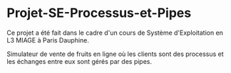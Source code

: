 # Projet-SE-Processus-et-Pipes

Ce projet a été fait dans le cadre d'un cours de Système d'Exploitation en L3 MIAGE à Paris Dauphine.

Simulateur de vente de fruits en ligne où les clients sont des processus et les échanges entre eux sont gérés par des pipes.
